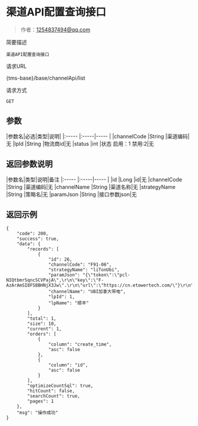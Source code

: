 # 渠道API配置查询接口

> 作者：1254837494@qq.com

简要描述

    渠道API配置查询接口

请求URL

   {tms-base}/base/channelApi/list

请求方式

    GET

## 参数

|参数名|必选|类型|说明|
|:-----  |:-----|-----                  |
|channelCode |String   |渠道编码|无
|lpId |String   |物流商id|无
|status |int   |状态 启用：1 禁用:2|无

## 返回参数说明

|参数名|类型|说明|备注
|:-----  |:-----|-----                  |
|id |Long   |id|无
|channelCode |String   |渠道编码|无
|channelName |String   |渠道名称|无
|strategyName |String   |策略名|无
|paramJson |String   |接口参数json|无


## 返回示例 

``` 
{
    "code": 200,
    "success": true,
    "data": {
        "records": [
            {
                "id": 26,
                "channelCode": "F91-06",
                "strategyName": "liTonUbi",
                "paramJson": "{\"token\":\"pcl-NIQtbmrSqncSCVPajA\",\r\n\"key\":\"F-AzArAmSI8FSBBHNjX3Jw\".\r\n\"url\":\"https://cn.etowertech.com/\"}\r\n",
                "channelName": "UBI加拿大带电",
                "lpId": 1,
                "lpName": "顺丰"
            }
        ],
        "total": 1,
        "size": 10,
        "current": 1,
        "orders": [
            {
                "column": "create_time",
                "asc": false
            },
            {
                "column": "id",
                "asc": false
            }
        ],
        "optimizeCountSql": true,
        "hitCount": false,
        "searchCount": true,
        "pages": 1
    },
    "msg": "操作成功"
}
 
```